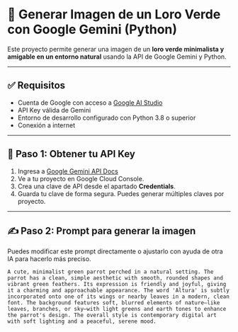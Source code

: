 # 🦜 Generar Imagen de un Loro Verde con Google Gemini (Python)

Este proyecto permite generar una imagen de un **loro verde minimalista y amigable en un entorno natural** usando la API de Google Gemini y Python.

---

## ✅ Requisitos

- Cuenta de Google con acceso a [Google AI Studio](https://ai.google.dev/gemini-api/docs?hl=es-419)
- API Key válida de Gemini
- Entorno de desarrollo configurado con Python 3.8 o superior
- Conexión a internet

---

## 🔑 Paso 1: Obtener tu API Key

1. Ingresa a [Google Gemini API Docs](https://ai.google.dev/gemini-api/docs?hl=es-419)
2. Ve a tu proyecto en Google Cloud Console.
3. Crea una clave de API desde el apartado **Credentials**.
4. Guarda tu clave de forma segura. Puedes generar múltiples claves por proyecto.

---

## ✍️ Paso 2: Prompt para generar la imagen

Puedes modificar este prompt directamente o ajustarlo con ayuda de otra IA para hacerlo más preciso.

```text
A cute, minimalist green parrot perched in a natural setting. The parrot has a clean, simple aesthetic with smooth, rounded shapes and vibrant green feathers. Its expression is friendly and joyful, giving it a charming and approachable appearance. The word 'Altura' is subtly incorporated onto one of its wings or nearby leaves in a modern, clean font. The background features soft, blurred elements of nature—like leaves, branches, or sky—with light greens and earth tones to enhance the parrot's design. The overall style is contemporary digital art with soft lighting and a peaceful, serene mood. 
```
